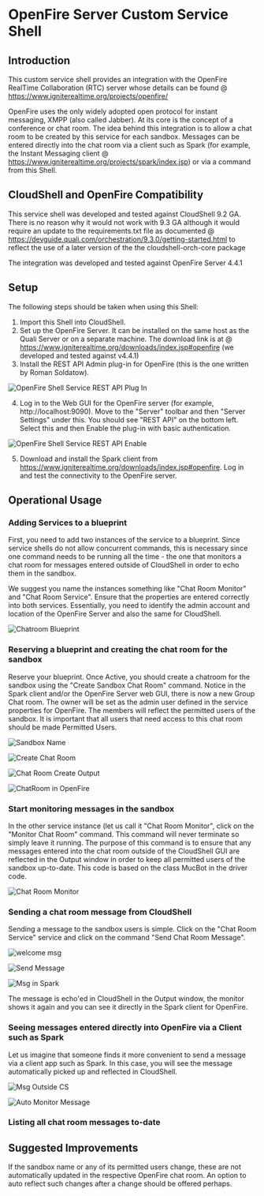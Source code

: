 # OpenFire Server Custom Service Shell

## Introduction
This custom service shell provides an integration with the OpenFire RealTime Collaboration (RTC) server whose details can be found @ https://www.igniterealtime.org/projects/openfire/

OpenFire uses the only widely adopted open protocol for instant messaging, XMPP (also called Jabber). At its core is the concept of a conference or chat room. The idea behind this integration is to allow a chat room to be created by this service for each sandbox. Messages can be entered directly into the chat room via a client such as Spark (for example, the Instant Messaging client @ https://www.igniterealtime.org/projects/spark/index.jsp) or via a command from this Shell. 

## CloudShell and OpenFire Compatibility
This service shell was developed and tested against CloudShell 9.2 GA. There is no reason why it would not work with 9.3 GA although it would require an update to the requirements.txt file as documented @ https://devguide.quali.com/orchestration/9.3.0/getting-started.html to reflect the use of a later version of the the cloudshell-orch-core package

The integration was developed and tested against OpenFire Server 4.4.1

## Setup
The following steps should be taken when using this Shell:
1. Import this Shell into CloudShell.
2. Set up the OpenFire Server. It can be installed on the same host as the Quali Server or on a separate machine. The download link is at @ https://www.igniterealtime.org/downloads/index.jsp#openfire (we developed and tested against v4.4.1)
3. Install the REST API Admin plug-in for OpenFire (this is the one written by Roman Soldatow).

![OpenFire Shell Service REST API Plug In](https://user-images.githubusercontent.com/18084644/66498529-23f95100-eab6-11e9-847d-d2006709a0b1.PNG)

4. Log in to the Web GUI for the OpenFire server (for example, http://localhost:9090). Move to the "Server" toolbar and then "Server Settings" under this. You should see "REST API" on the bottom left. Select this and then Enable the plug-in with basic authentication.

![OpenFire Shell Service REST API Enable](https://user-images.githubusercontent.com/18084644/66498860-b0a40f00-eab6-11e9-8676-3f0385ee367f.PNG)

5. Download and install the Spark client from https://www.igniterealtime.org/downloads/index.jsp#openfire. Log in and test the connectivity to the OpenFire server.

## Operational Usage
### Adding Services to a blueprint
First, you need to add two instances of the service to a blueprint. Since service shells do not allow concurrent commands, this is necessary since one command needs to be running all the time - the one that monitors a chat room for messages entered outside of CloudShell in order to echo them in the sandbox.

We suggest you name the instances something like "Chat Room Monitor" and "Chat Room Service". Ensure that the properties are entered correctly into both services. Essentially, you need to identify the admin account and location of the OpenFire Server and also the same for CloudShell.

![Chatroom Blueprint](https://user-images.githubusercontent.com/18084644/66499146-25774900-eab7-11e9-9e42-bf93d9c319b7.PNG)

### Reserving a blueprint and creating the chat room for the sandbox
Reserve your blueprint. Once Active, you should create a chatroom for the sandbox using the "Create Sandbox Chat Room" command. Notice in the Spark client and/or the OpenFire Server web GUI, there is now a new Group Chat room. The owner will be set as the admin user defined in the service properties for OpenFire. The members will reflect the permitted users of the sandbox. It is important that all users that need access to this chat room should be made Permitted Users.

![Sandbox Name](https://user-images.githubusercontent.com/18084644/66499702-3b393e00-eab8-11e9-91c5-756ebc351ed9.PNG)

![Create Chat Room](https://user-images.githubusercontent.com/18084644/66499494-db429780-eab7-11e9-84c3-03a69511cd8a.PNG)

![Chat Room Create Output](https://user-images.githubusercontent.com/18084644/66499590-04632800-eab8-11e9-9281-dd8e5550b2b7.PNG)

![ChatRoom in OpenFire](https://user-images.githubusercontent.com/18084644/66499738-4b511d80-eab8-11e9-8e51-0af94f8ba874.PNG)

### Start monitoring messages in the sandbox
In the other service instance (let us call it "Chat Room Monitor", click on the "Monitor Chat Room" command. This command will never terminate so simply leave it running. The purpose of this command is to ensure that any messages entered into the chat room outside of the CloudShell GUI are reflected in the Output window in order to keep all permitted users of the sandbox up-to-date. This code is based on the class MucBot in the driver code.

![Chat Room Monitor](https://user-images.githubusercontent.com/18084644/66500258-1e513a80-eab9-11e9-8f94-f42312903ac7.PNG)

### Sending a chat room message from CloudShell
Sending a message to the sandbox users is simple. Click on the "Chat Room Service" service and click on the command "Send Chat Room Message".

![welcome msg](https://user-images.githubusercontent.com/18084644/66500532-99b2ec00-eab9-11e9-86aa-997bcde12e67.PNG)

![Send Message](https://user-images.githubusercontent.com/18084644/66500765-03cb9100-eaba-11e9-963c-c687d52ea306.PNG)

![Msg in Spark](https://user-images.githubusercontent.com/18084644/66500977-72a8ea00-eaba-11e9-9ba3-96299a62b1e7.PNG)

The message is echo'ed in CloudShell in the Output window, the monitor shows it again and you can see it directly in the Spark client for OpenFire.

### Seeing messages entered directly into OpenFire via a Client such as Spark

Let us imagine that someone finds it more convenient to send a message via a client app such as Spark. In this case, you will see the message automatically picked up and reflected in CloudShell.

![Msg Outside CS](https://user-images.githubusercontent.com/18084644/66501326-1c887680-eabb-11e9-9d36-83416d002ecd.PNG)

![Auto Monitor Message](https://user-images.githubusercontent.com/18084644/66501399-40e45300-eabb-11e9-8d3b-f757373e1ce3.PNG)

### Listing all chat room messages to-date




## Suggested Improvements
If the sandbox name or any of its permitted users change, these are not automatically updated in the respective OpenFire chat room. An option to auto reflect such changes after a change should be offered perhaps.
